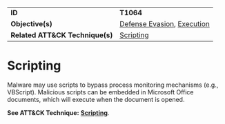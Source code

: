 |||
|---------|------------------------|
|**ID**|**T1064**|
|**Objective(s)**|[Defense Evasion](https://github.com/MAECProject/malware-behaviors/tree/master/defense-evasion), [Execution](https://github.com/MAECProject/malware-behaviors/tree/master/execution)|
|**Related ATT&CK Technique(s)**|[Scripting](https://attack.mitre.org/techniques/T1064)|

Scripting
=========
Malware may use scripts to bypass process monitoring mechanisms (e.g., VBScript). Malicious scripts can be embedded in Microsoft Office documents, which will execute when the document is opened.

**See ATT&CK Technique:** [**Scripting**](https://attack.mitre.org/techniques/T1064).